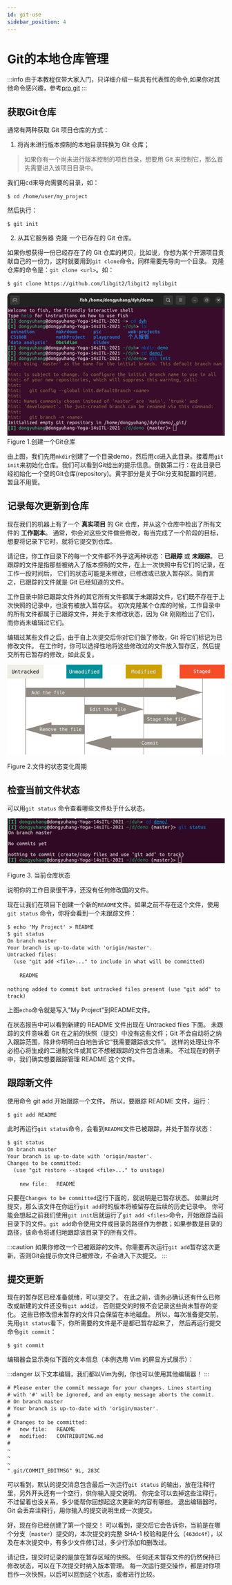 ```yaml
---
id: git-use
sidebar_position: 4
---
```


# Git的本地仓库管理

:::info
由于本教程仅带大家入门，只详细介绍一些具有代表性的命令,如果你对其他命令感兴趣，参考[pro git](https://git-scm.com/book/en/v2)
:::

## 获取Git仓库

通常有两种获取 Git 项目仓库的方式：

1. 将尚未进行版本控制的本地目录转换为 Git 仓库；
> 如果你有一个尚未进行版本控制的项目目录，想要用 Git 来控制它，那么首先需要进入该项目目录中。 

我们用cd来导向需要的目录，如：

```
$ cd /home/user/my_project
```
 
然后执行：

```
$ git init
```

2. 从其它服务器 克隆 一个已存在的 Git 仓库。

如果你想获得一份已经存在了的 Git 仓库的拷贝，比如说，你想为某个开源项目贡献自己的一份力，这时就要用到`git clone`命令。同样需要先导向一个目录。
克隆仓库的命令是：`git clone <url>`。如：

```
$ git clone https://github.com/libgit2/libgit2 mylibgit
```

![init](pic/init.png)
Figure 1.创建一个Git仓库

由上图，我们先用`mkdir`创建了一个目录demo，然后用`cd`进入此目录。接着用`git init`来初始化仓库。我们可以看到Git给出的提示信息。倒数第二行：在此目录已经初始化一个空的Git仓库(repository)。黄字部分是关于Git分支和配置的问题，暂且不用管。

## 记录每次更新到仓库

现在我们的机器上有了一个 **真实项目** 的 Git 仓库，并从这个仓库中检出了所有文件的 **工作副本**。 通常，你会对这些文件做些修改，每当完成了一个阶段的目标，想要将记录下它时，就将它提交到仓库。

请记住，你工作目录下的每一个文件都不外乎这两种状态：**已跟踪** 或 **未跟踪**。 已跟踪的文件是指那些被纳入了版本控制的文件，在上一次快照中有它们的记录，在工作一段时间后， 它们的状态可能是未修改，已修改或已放入暂存区。简而言之，已跟踪的文件就是 Git 已经知道的文件。

工作目录中除已跟踪文件外的其它所有文件都属于未跟踪文件，它们既不存在于上次快照的记录中，也没有被放入暂存区。 初次克隆某个仓库的时候，工作目录中的所有文件都属于已跟踪文件，并处于未修改状态，因为 Git 刚刚检出了它们， 而你尚未编辑过它们。

编辑过某些文件之后，由于自上次提交后你对它们做了修改，Git 将它们标记为已修改文件。 在工作时，你可以选择性地将这些修改过的文件放入暂存区，然后提交所有已暂存的修改，如此反复。

![lifecycle](pic/lifecycle.png)

Figure 2.文件的状态变化周期

## 检查当前文件状态

可以用`git status` 命令查看哪些文件处于什么状态。 

![status](pic/status.png)

Figure 3. 当前仓库状态

说明你的工作目录很干净，还没有任何修改国的文件。

现在让我们在项目下创建一个新的`README`文件。如果之前不存在这个文件，使用`git status` 命令，你将会看到一个未跟踪文件：

```
$ echo 'My Project' > README
$ git status
On branch master
Your branch is up-to-date with 'origin/master'.
Untracked files:
  (use "git add <file>..." to include in what will be committed)

    README

nothing added to commit but untracked files present (use "git add" to track)
```
上图`echo`命令就是写入"My Project"到README文件。

在状态报告中可以看到新建的 README 文件出现在 Untracked files 下面。 未跟踪的文件意味着 Git 在之前的快照（提交）中没有这些文件；Git 不会自动将之纳入跟踪范围，除非你明明白白地告诉它“我需要跟踪该文件”。 这样的处理让你不必担心将生成的二进制文件或其它不想被跟踪的文件包含进来。 不过现在的例子中，我们确实想要跟踪管理 README 这个文件。

## 跟踪新文件

使用命令 git add 开始跟踪一个文件。 所以，要跟踪 README 文件，运行：

```
$ git add README
```

此时再运行`git status`命令，会看到`README`文件已被跟踪，并处于暂存状态：

```
$ git status
On branch master
Your branch is up-to-date with 'origin/master'.
Changes to be committed:
  (use "git restore --staged <file>..." to unstage)

    new file:   README
```

只要在`Changes to be committed`这行下面的，就说明是已暂存状态。 如果此时提交，那么该文件在你运行`git add`时的版本将被留存在后续的历史记录中。 你可能会想起之前我们使用`git init`后就运行了`git add <files>`命令，开始跟踪当前目录下的文件。`git add`命令使用文件或目录的路径作为参数；如果参数是目录的路径，该命令将递归地跟踪该目录下的所有文件。

:::caution
如果你修改一个已被跟踪的文件。你需要再次运行`git add`暂存这次更新，否则Git会提示你文件已被修改，不会进入下次提交。
:::

## 提交更新

现在的暂存区已经准备就绪，可以提交了。 在此之前，请务必确认还有什么已修改或新建的文件还没有`git add`过， 否则提交的时候不会记录这些尚未暂存的变化。 这些已修改但未暂存的文件只会保留在本地磁盘。 所以，每次准备提交前，先用`git status`看下，你所需要的文件是不是都已暂存起来了， 然后再运行提交命令`git commit`：

```
$ git commit
```
编辑器会显示类似下面的文本信息（本例选用 Vim 的屏显方式展示）：

:::danger
以下文本编辑，我们都以Vim为例，你也可以使用其他编辑器！
:::

```
# Please enter the commit message for your changes. Lines starting
# with '#' will be ignored, and an empty message aborts the commit.
# On branch master
# Your branch is up-to-date with 'origin/master'.
#
# Changes to be committed:
#	new file:   README
#	modified:   CONTRIBUTING.md
#
~
~
~
".git/COMMIT_EDITMSG" 9L, 283C
```

可以看到，默认的提交消息包含最后一次运行`git status` 的输出，放在注释行里，另外开头还有一个空行，供你输入提交说明。 你完全可以去掉这些注释行，不过留着也没关系，多少能帮你回想起这次更新的内容有哪些。
退出编辑器时，Git 会丢弃注释行，用你输入的提交说明生成一次提交。


好，现在你已经创建了第一个提交！ 可以看到，提交后它会告诉你，当前是在哪个分支（`master`）提交的，本次提交的完整 SHA-1 校验和是什么（`463dc4f`），以及在本次提交中，有多少文件修订过，多少行添加和删改过。

请记住，提交时记录的是放在暂存区域的快照。 任何还未暂存文件的仍然保持已修改状态，可以在下次提交时纳入版本管理。 每一次运行提交操作，都是对你项目作一次快照，以后可以回到这个状态，或者进行比较。








